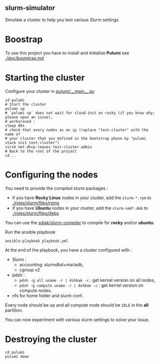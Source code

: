 slurm-simulator
-----------------------

Simulate a cluster to help you test various Slurm settings


# Boostrap

To use this project you have to install and initialize **Pulumi** see [./doc/bootstrap.md](./doc/bootstrap.md)


# Starting the cluster

Configure your cluster in [pulumi/\_\_main\_\_.py](https://github.com/sdiak/slurm-simulator/blob/3fbbdd2db435a5550db914e4850e2009fae14ee0/pulumi/__main__.py#L15-L27)

```shell
cd pulumi
# Start the cluster
pulumi up
# `pulumi up` does not wait for cloud-init on rocky (if you know why; please open an issue),
# workaround :
sleep 60s
# check that every nodes as an ip (replace "test-cluster" with the name of
# your cluster that you defined in the bootstrap phase by "pulumi stack init test-cluster")
virsh net-dhcp-leases test-cluster-admin
# Back to the root of the project
cd ..
```

# Configuring the nodes

You need to provide the compiled slurm packages :

- if you have **Rocky Linux** nodes in your cluster, add the `slurm-*.rpm` to [./roles/slurm/files/rpms](https://github.com/sdiak/slurm-simulator/tree/98d9981571332d54c9bf69af114e83c52685c9cb/roles/slurm/files/rpms)
- if you have **Ubuntu** nodes in your cluster, add the `slurm-smd*.deb` to [./roles/slurm/files/debs](https://github.com/sdiak/slurm-simulator/tree/98d9981571332d54c9bf69af114e83c52685c9cb/roles/slurm/files/debs)

You can use the [sdiak/slurm-compiler](https://github.com/sdiak/slurm-compiler) to compile for **rocky** and/or **ubuntu**.

Run the ansible playbook
```shell
ansible-playbook playbook.yml
```

At the end of the playbook, you have a cluster configured with :

- Slurm :
    - accounting: slurmdbd+mariadb,
    - cgroup v2
- pdsh :
    - `pdsh -g all uname -r | dshbak -c` : get kernel version on all nodes,
    - `pdsh -g compute uname -r | dshbak -c` : get kernel version on compute nodes.
- nfs for home folder and slurm conf.

Every node should be up and all compute node should be `IDLE` in the **all** partition.

You can now experiment with various slurm settings to solve your issue.

# Destroying the cluster

```shell
cd pulumi
pulumi down
```
